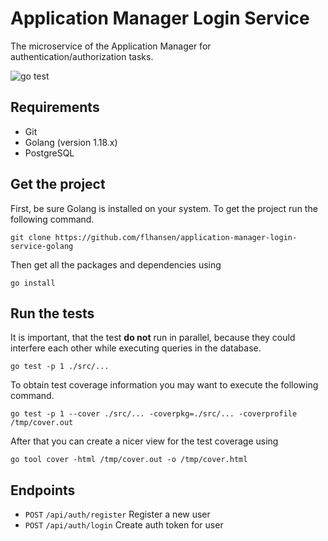 # Application Manager Login Service
The microservice of the Application Manager for authentication/authorization tasks.

![go test](https://github.com/flhansen/application-manager-login-service-golang/actions/workflows/test.yml/badge.svg)

## Requirements

- Git
- Golang (version 1.18.x)
- PostgreSQL

## Get the project
First, be sure Golang is installed on your system. To get the project run the
following command.

    git clone https://github.com/flhansen/application-manager-login-service-golang

Then get all the packages and dependencies using

    go install

## Run the tests
It is important, that the test **do not** run in parallel, because they could
interfere each other while executing queries in the database.

    go test -p 1 ./src/...

To obtain test coverage information you may want to execute the following command.

    go test -p 1 --cover ./src/... -coverpkg=./src/... -coverprofile /tmp/cover.out

After that you can create a nicer view for the test coverage using

    go tool cover -html /tmp/cover.out -o /tmp/cover.html

## Endpoints

- `POST` `/api/auth/register` Register a new user
- `POST` `/api/auth/login` Create auth token for user